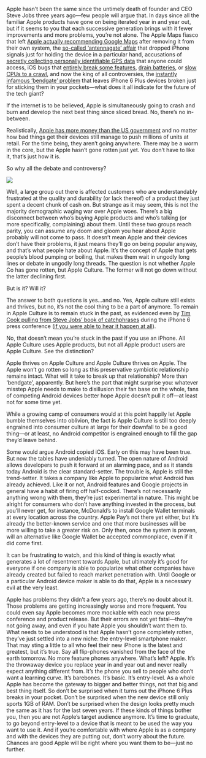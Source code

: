 <!--t Has the Apple Gone Rotten? t-->
<!--tag 2014,archive,opinions,tech,thinkboxly tag-->
<!--image /content/images/has-apple-gone-rotten/Bad-Rotten-Apple-2-thumb-550xauto-631001-1024x371.jpg image-->
  
Apple hasn’t been the same since the untimely death of founder and CEO Steve Jobs three years ago—few people will argue that. In days since all the familiar Apple products have gone on being iterated year in and year out, but if it seems to you that each successive generation brings with it fewer improvements and more problems, you’re not alone. The Apple Maps fiasco that left [Apple actually recommending Google Maps](https://www.apple.com/letter-from-tim-cook-on-maps/) after removing it from their own system, the [so-called ‘antennagate’ affair](http://www.techhive.com/article/201297/apples_iphone_4_antenna_gate_timeline.html) that dropped iPhone signals just for holding the device in a particular hand, accusations of [secretly collecting personally identifiable GPS data](http://www.wired.com/2011/04/apple-iphone-tracking/) that anyone could access, iOS bugs that [entirely break some features](http://techcrunch.com/2014/09/24/apples-ios-8-0-1-update-says-healthkit-apps-can-now-come-to-the-app-store/), [drain batteries](http://www.zdnet.com/iphone-ipad-battery-draining-faster-on-ios-7-1-youre-not-alone-7000027340/), or [slow CPUs to a crawl](http://www.computerworld.com/article/2686096/ios-8-problems-itbwcw.html), and now the king of all controversies, the [instantly infamous ‘bendgate’ problem](http://youtube.com/watch?v=znK652H6yQM) that leaves iPhone 6 Plus devices broken just for sticking them in your pockets—what does it all indicate for the future of the tech giant?  
  
If the internet is to be believed, Apple is simultaneously going to crash and burn and develop the next best thing since sliced bread. No, there’s no in-between.  
  
Realistically, [Apple has more money than the US government](http://www.businessinsider.com/apple-has-more-cash-on-hand-than-the-us-government-2011-7) and no matter how bad things get their devices still manage to push millions of units at retail. For the time being, they aren’t going anywhere. There may be a worm in the core, but the Apple hasn’t gone rotten just yet. You don’t have to like it, that’s just how it is.  
  
So why all the debate and controversy?  
  
[![](/content/images/has-apple-gone-rotten/wpid-unnamed-1.jpg1_.jpeg)](/content/images/has-apple-gone-rotten/wpid-unnamed-1.jpg1_.jpeg)  
  
Well, a large group out there is affected customers who are understandably frustrated at the quality and durability (or lack thereof) of a product they just spent a decent chunk of cash on. But strange as it may seem, this is not the majority demographic waging war over Apple woes. There’s a big disconnect between who’s buying Apple products and who’s talking (or more specifically, complaining) about them. Until these two groups reach parity, you can assume any doom and gloom you hear about Apple probably will not come to pass. It doesn’t mean Apple and their devices don’t have their problems, it just means they’ll go on being popular anyway, and that’s what people hate about Apple. It’s the concept of Apple that gets people’s blood pumping or boiling, that makes them wait in ungodly long lines or debate in ungodly long threads. The question is not whether Apple Co has gone rotten, but Apple Culture. The former will not go down without the latter declining first.  
  
But is it? Will it?  
  
The answer to both questions is yes…and no. Yes, Apple culture still exists and thrives, but no, it’s not the cool thing to be a part of anymore. To remain in Apple Culture is to remain stuck in the past, as evidenced even by [Tim Cook pulling from Steve Jobs’ book of catchphrases](http://www.people.com/people/mobile/article/0,,20851612,00.html) during the iPhone 6 press conference ([if you were able to hear it happen at all](http://www.nbcnews.com/storyline/apple-launch/apples-big-iphone-6-announcement-marred-video-streaming-glitches-n199306)).  
  
No, that doesn’t mean you’re stuck in the past if you use an iPhone. All Apple Culture uses Apple products, but not all Apple product users are Apple Culture. See the distinction?  
  
Apple thrives on Apple Culture and Apple Culture thrives on Apple. The Apple won’t go rotten so long as this preservative symbiotic relationship remains intact. What will it take to break up that relationship? More than ‘bendgate’, apparently. But here’s the part that might surprise you: whatever misstep Apple needs to make to disillusion their fan base on the whole, fans of competing Android devices better hope Apple doesn’t pull it off—at least not for some time yet.  
  
While a growing camp of consumers would at this point happily let Apple bumble themselves into oblivion, the fact is Apple Culture is still too deeply engrained into consumer culture at large for their downfall to be a good thing—or at least, no Android competitor is engrained enough to fill the gap they’d leave behind.  
  
Some would argue Android copied iOS. Early on this may have been true. But now the tables have undeniably turned. The open nature of Android allows developers to push it forward at an alarming pace, and as it stands today Android is the clear standard-setter. The trouble is, Apple is still the trend-setter. It takes a company like Apple to popularize what Android has already achieved. Like it or not, Android features and Google projects in general have a habit of firing off half-cocked. There’s not necessarily anything wrong with them, they’re just experimental in nature. This might be alright for consumers who don’t have anything invested in the process, but you’ll never get, for instance, McDonald’s to install Google Wallet terminals at every location across the country. Apple Pay’s not there yet either, but it’s already the better-known service and one that more businesses will be more willing to take a greater risk on. Only then, once the system is proven, will an alternative like Google Wallet be accepted commonplace, even if it did come first.  
  
It can be frustrating to watch, and this kind of thing is exactly what generates a lot of resentment towards Apple, but ultimately it’s good for everyone if one company is able to popularize what other companies have already created but failed to reach market penetration with. Until Google or a particular Android device maker is able to do that, Apple is a necessary evil at the very least.  
  
Apple has problems they didn’t a few years ago, there’s no doubt about it. Those problems are getting increasingly worse and more frequent. You could even say Apple becomes more mockable with each new press conference and product release. But their errors are not yet fatal—they’re not going away, and even if you hate Apple you shouldn’t want them to. What needs to be understood is that Apple hasn’t gone completely rotten, they’ve just settled into a new niche: the entry-level smartphone maker. That may sting a little to all who feel their new iPhone is the latest and greatest, but it’s true. Say all flip-phones vanished from the face of the earth tomorrow. No more feature phones anywhere. What’s left? Apple. It’s the throwaway device you replace year in and year out and never really expect anything different from. It’s the phone you sell to people who don’t want a learning curve. It’s barebones. It’s basic. It’s entry-level. As a whole Apple has become the gateway to bigger and better things, not that big and best thing itself. So don’t be surprised when it turns out the iPhone 6 Plus breaks in your pocket. Don’t be surprised when the new device still only sports 1GB of RAM. Don’t be surprised when the design looks pretty much the same as it has for the last seven years. If these kinds of things bother you, then you are not Apple’s target audience anymore. It’s time to graduate, to go beyond entry-level to a device that is meant to be used the way you want to use it. And if you’re comfortable with where Apple is as a company and with the devices they are putting out, don’t worry about the future. Chances are good Apple will be right where you want them to be—just no further.
